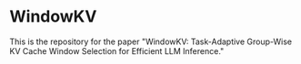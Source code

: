 # WindowKV

This is the repository for the paper "WindowKV: Task-Adaptive Group-Wise KV Cache Window Selection for Efficient LLM Inference."
